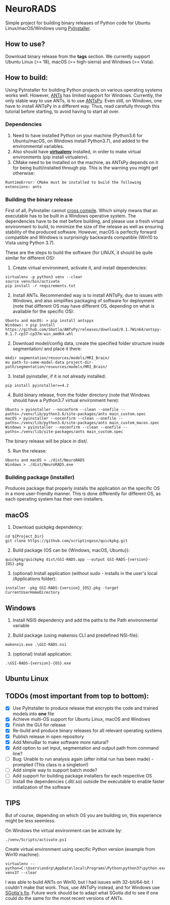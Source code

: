 # NeuroRADS

Simple project for building binary releases of Python code for Ubuntu Linux/macOS/Windows using [PyInstaller](https://github.com/pyinstaller/pyinstaller).

## How to use?
Download binary release from the **tags** section. We currently support Ubuntu Linux (>= 18), macOS (>= high-sierra) and Windows (>= Vista).

## How to build:
Using PyInstaller for building Python projects on various operating systems works well. However, [ANTs](https://github.com/ANTsX/ANTs) has limited support for Windows. Currently, the only stable way to use ANTs, is to use [ANTsPy](https://github.com/ANTsX/ANTsPy). Even still, on Windows, one have to install ANTsPy in a different way. Thus, read carefully through this tutorial before starting, to avoid having to start all over.

### Dependencies

1. Need to have installed Python on your machine (Python3.6 for Ubuntu/macOS, on Windows install Python3.7), and added to the environmental variables.
2. Also should have [**virtualenv**](https://pypi.org/project/virtualenv/) installed, in order to make virtual environments (pip install virtualenv).
3. CMake need to be installed on the machine, as ANTsPy depends on it for being built/installed through pip. This is the warning you might get otherwise:
```
RuntimeError: CMake must be installed to build the following extensions: ants
```

### Building the binary release

First of all, PyInstaller cannot [cross compile](https://realpython.com/pyinstaller-python/#limitations). Which simply means that an executable has to be built in a Windows operative system. The dependencies have to be met before building, and please use a fresh virtual environment to build, to minimize the size of the release as well as ensuring stability of the produced software. However, macOS is perfectly forward compatible and Windows is surprisingly backwards compatible (Win10 to Vista using Python 3.7).

These are the steps to build the software (for LINUX, it should be quite similar for different OS):

1. Create virtual environment, activate it, and install dependencies:
```
virtualenv -p python3 venv --clear
source venv/bin/activate
pip install -r requirements.txt
```

2. Install ANTs. Recommended way is to install ANTsPy, due to issues with Windows, and also simplifies packaging of software for deployment (note that different OS may have different OS, depending on what is available for the specific OS):
```
Ubuntu and macOS: > pip install antspyx
Windows: > pip install https://github.com/SGotla/ANTsPy/releases/download/0.1.7Win64/antspy-0.1.7-cp37-cp37m-win_amd64.whl
```

2. Download model/config data, create the specified folder structure inside segmentation/ and place it there:
```
mkdir segmentation/resources/models/MRI_Brain/
mv path-to-some-model-data project-dir-path/segmentation/resources/models/MRI_Brain/
```

3. Install pyinstaller, if it is not already installed:
```
pip install pyinstaller==4.2
```

4. Build binary release, from the folder directory (note that Windows should have a Python3.7 virtual environment here):
```
Ubuntu > pyinstaller --noconform --clean --onefile --paths=./venv/lib/python3.6/site-packages/ants main_custom.spec
macOS > pyinstaller --noconfirm --clean --onefile --paths=./venv/lib/python3.6/site-packages/ants main_custom_macos.spec
Windows > pyinstaller --noconfirm --clean --onefile --paths=./venv/lib/site-packages/ants main_custom.spec
```

The binary release will be place in dist/.

5. Run the release:
```
Ubuntu and macOS > ./dist/NeuroRADS
Windows > ./dist/NeuroRADS.exe
```

### Building package (installer)

Produces package that properly installs the application on the specific OS in a more user-friendly manner. This is done differently for different OS, as each operating system has their own installers.

## macOS
1. Download quickpkg dependency:
```
cd ${Project_Dir}
git clone https://github.com/scriptingosx/quickpkg.git
```

2. Build package (OS can be {Windows, macOS, Ubuntu}):
```
quickpkg/quickpkg dist/GSI-RADS.app --output GSI-RADS-{version}-{OS}.pkg
```

3. (optional) Install application (without sudo - installs in the user's local /Applications folder):
```
installer -pkg GSI-RADS-{version}_{OS}.pkg -target CurrentUserHomeDirectory
```

## Windows
1. Install NSIS dependency and add the paths to the Path environmental variable

2. Build package (using makensis CLI and predefined NSI-file):
```
makensis.exe .\GSI-RADS.nsi
```

3. (optional) Install application:
```
.\GSI-RADS-{version}-{OS}.exe
```


## Ubuntu Linux


## TODOs (most important from top to bottom):

- [x] Use PyInstaller to produce release that encrypts the code and trained models into **one** file
- [x] Achieve multi-OS support for Ubuntu Linux, macOS and Windows
- [x] Finish the GUI for release
- [x] Re-build and produce binary releases for all relevant operating systems
- [x] Publish release in open repository
- [x] Add MenuBar to make software more natural?
- [x] Add option to set input, segmentation and output path from command line?
- [ ] Bug: Unable to run analysis again (after initial run has been made) - prompted (This class is a singleton!)
- [ ] Add simple way to support batch mode?
- [ ] Add support for building package installers for each respective OS
- [ ] Install the dependencies (.dll/.so) outside the executable to enable faster initialization of the software 

## TIPS

But of course, depending on which OS you are building on, this experience might be less seemless.

On Windows the virtual environment can be activate by:
```
./venv/Scripts/activate.ps1
```

Create virtual environment using specific Python version (example from Win10 machine):
```
virtualenv --python=C:\Users\andrp\AppData\local\Programs\Python\python37\python.exe venv37 --clear
```

I was able to build ANTs on Win10, but I had issues with 32-bit/64-bit. I couldn't make that work. Thus, use ANTsPy instead, and for Windows use [SGotla's fix](https://github.com/SGotla/ANTsPy/releases). Future work should be to adapt what SGotla did to see if one could do the same for the most recent versions of ANTs.





